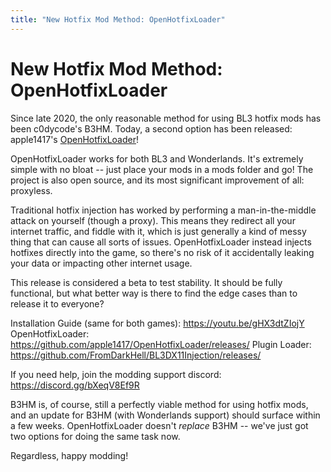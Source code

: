 ```yaml
---
title: "New Hotfix Mod Method: OpenHotfixLoader"
---
```


# New Hotfix Mod Method: OpenHotfixLoader

Since late 2020, the only reasonable method for using BL3 hotfix mods has been
c0dycode's B3HM.  Today, a second option has been released: apple1417's
[OpenHotfixLoader](https://github.com/apple1417/OpenHotfixLoader)!

OpenHotfixLoader works for both BL3 and Wonderlands.  It's extremely simple
with no bloat -- just place your mods in a mods folder and go!  The project is
also open source, and its most significant improvement of all: proxyless.

Traditional hotfix injection has worked by performing a man-in-the-middle
attack on yourself (though a proxy). This means they redirect all your internet
traffic, and fiddle with it, which is just generally a kind of messy thing that
can cause all sorts of issues. OpenHotfixLoader instead injects hotfixes
directly into the game, so there's no risk of it accidentally leaking your data
or impacting other internet usage.

This release is considered a beta to test stability. It should be fully
functional, but what better way is there to find the edge cases than to release
it to everyone?

Installation Guide (same for both games): <https://youtu.be/gHX3dtZIojY>
OpenHotfixLoader: <https://github.com/apple1417/OpenHotfixLoader/releases/>
Plugin Loader: <https://github.com/FromDarkHell/BL3DX11Injection/releases/>

If you need help, join the modding support discord: <https://discord.gg/bXeqV8Ef9R>

B3HM is, of course, still a perfectly viable method for using hotfix mods, and
an update for B3HM (with Wonderlands support) should surface within a few weeks.
OpenHotfixLoader doesn't *replace* B3HM -- we've just got two options for doing
the same task now.

Regardless, happy modding!

